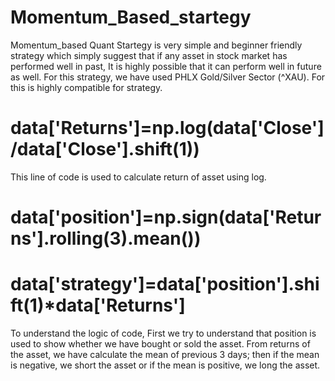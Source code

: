 # Momentum_Based_startegy 
Momentum_based Quant Startegy is very simple and beginner friendly strategy which simply suggest that if any asset in stock market has performed well in past, It is highly possible that it can perform well in future as well.
For this strategy, we have used PHLX Gold/Silver Sector (^XAU). For this is highly compatible for strategy.

# data['Returns']=np.log(data['Close']/data['Close'].shift(1))

This line of code is used to calculate return of asset using log.

# data['position']=np.sign(data['Returns'].rolling(3).mean())
# data['strategy']=data['position'].shift(1)*data['Returns']

To understand the logic of code, First we try to understand that position is used to show whether we have bought or sold the asset. From returns of the asset, we have calculate the mean of previous 3 days; then if the mean is negative, we short the asset or if the mean is positive, we long the asset.


